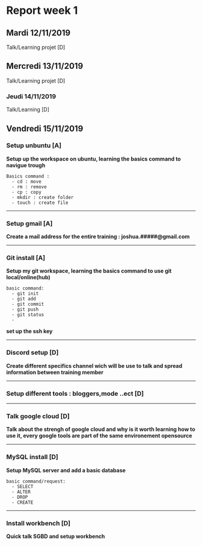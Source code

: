 # Report week 1

## Mardi 12/11/2019
Talk/Learning projet [D]

## Mercredi 13/11/2019
Talk/Learning projet [D]

### Jeudi 14/11/2019 
Talk/Learning [D]

## Vendredi 15/11/2019

### Setup unbuntu [A] 

**Setup up the workspace on ubuntu, learning the basics command to navigue trough**
    
    Basics command : 
      - cd : move
      - rm : remove
      - cp : copy
      - mkdir : create folder
      - touch : create file
 
---

### Setup gmail [A]

**Create a mail address for the entire training : joshua.#####@gmail.com**

---

### Git install [A]

**Setup my git workspace, learning the basics command to use git local/online(hub)**
    
    basic command:
      - git init 
      - git add 
      - git commit 
      - git push 
      - git status
      - 
**set up the ssh key**

---

### Discord setup [D]

**Create different specifics channel wich will be use to talk and spread information between training member**

---

### Setup different tools : bloggers,mode ..ect [D]

---

### Talk google cloud  [D]

**Talk about the strengh of google cloud and why is it worth learning how to use it, every google tools are part of the same environement opensource** 

---

### MySQL install [D]

**Setup MySQL server and add a basic database**

    basic command/request:
      - SELECT
      - ALTER
      - DROP
      - CREATE

---

### Install workbench [D]

**Quick talk SGBD and setup workbench**


